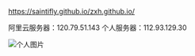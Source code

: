 https://saintifly.github.io/zxh.github.io/

阿里云服务器：120.79.51.143
个人服务器：112.93.129.30

![个人图片](https://github.com/saintifly/zxh.github.io.git/raw/master/Screenshots/timg.jpg)

